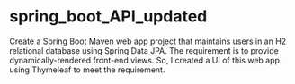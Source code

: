 # spring_boot_API_updated
 
Create a Spring Boot Maven web app project that maintains users in
an H2 relational database using Spring Data JPA. The requirement is to
provide dynamically-rendered front-end views. So, I created a UI of
this web app using Thymeleaf to meet the requirement.
